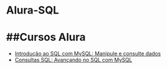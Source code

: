 # Alura-SQL

# ##Cursos Alura

<!--ts-->

- [Introdução ao SQL com MySQL: Manipule e consulte dados](https://cursos.alura.com.br/course/mysql-manipule-dados-com-sql)
- [Consultas SQL: Avançando no SQL com MySQL](https://cursos.alura.com.br/course/mysql-consultas-sql)

<!--te-->
